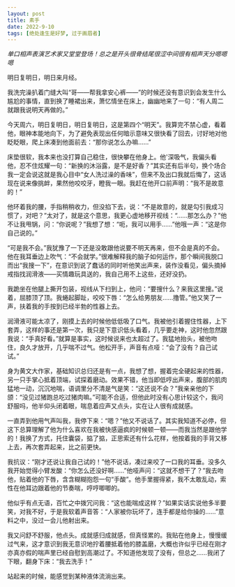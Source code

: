 ```yaml
---
layout: post
title: 素手
date: 2022-9-10
tags: [绝处逢生是好梦, 过于画眉者]
---
```


*单口相声表演艺术家又堂堂登场！总之是开头很骨结尾很涩中间很有相声天分嗯嗯嗯*

明日复明日，明日来月经。

我洗完澡扒着门缝大叫“哥——帮我拿安心裤——”的时候还没有意识到会发生什么尴尬的事情，直到换了睡裙出来，萧忆情坐在床上，幽幽地来了一句：“有人周二就跟我说明天再做的。”

今天周六，明日复明日，明日复明日，这是第四个“明天”。我算完不禁心虚，看着他，眼神本能地向下，为了避免表现出任何暗示意味又很快看了回去，讨好地对他眨眨眼，爬上床凑到他面前去：“那你说怎么办嘛……”

床垫很软，我本来也没打算自己稳住，很快攀在他身上。他'深吸气，我偏头看他，忍不住炫耀一句：“新换的沐浴露，是不是好香？”其实还有后半句，换个场合我一定会说这就是我心目中“女人洗过澡的香味”，但来不及出口我就后悔了，这话现在说来像挑衅，果然他咬咬牙，瞪我一眼。我赶在他开口前声明：“我不是故意的！”

他环着我的腰，手指稍稍收力，但没掐下去，说：“不是故意的，就是勾引我成习惯了，对吧？”太对了，就是这个意思，我更心虚地移开视线：“……那怎么办？”他不让我甩锅，问：“你说呢？”我想了想：“呃，我可以用手……”他哦一声：“这是你自己说的。”

“可是我不会。”我犹豫了一下还是没敢跟他说要不明天再来，但不会是真的不会。他在我耳垂边上吹气：“不会就学。”很难解释我的脑子如何运作，那个瞬间我脱口而出“我搜一下”，在意识到说了蠢话的同时听他笑出声来，装作没看见，偏头摘掉戒指找润滑液——买情趣玩具送的，我自己用不上这些，还好没扔。

我跪坐在他腿上撕开包装，视线从下扫到上，他问：“要搜什么？来我这里搜。”说着，屈膝顶了顶。我蜷起脚趾，咬咬下唇：“怎么给男朋友……撸管。”他又笑了一声，扶着我的手按到已经半勃的性器上去。

润滑液可能太凉了，刚摸上去的时候他低低吸了口气。我被他引着握住性器，上下套弄，这样的事还是第一次，我只是下意识低头看着，几乎要走神，这时他忽然跟我说：“手真好看。”就算是事实，这时候说来也太超过了。我猛地抬头，被他吻住，良久才放开，几乎喘不过气。他松开手，声音有点哑：“会了没有？自己试试。”

身为黄文大作家，基础知识总归还是有一点，我想了想，握着完全硬起来的性器，另一只手掌心抵着顶端，试探着磨动。效果不错，他当即低哼出声来，腹部的肌肉猛地一动，沉沉地喘，语调里分不清是气是笑：“这还说不会？”我亲亲他的下颌：“没见过猪跑总吃过猪肉嘛。”可能不合适，但他此时没有心思计较这个，我问舒服吗，他半仰头闭着眼，喘息着应声又点头，实在让人很有成就感。

一直弄到他用气声叫我，我停下来：“嗯？”他又不说话了。其实我知道不必停，但这下总算理解了他为什么喜欢在我被快感逼疯的时候顿一顿——而我当然是跟他学的！我换了方式，托住囊袋，掂了掂，正思索还有什么花样，他按着我的手背又移上去，再次套弄起来，比之前更快。

我抗议：“刚才还说让我自己试的！”他不说话，凑过来咬了一口我的耳垂。没多久我开始觉得小臂发酸：“你怎么还没好啊……”他哑声问：“这就不想干了？”我去吻他，贴着他的下唇，含含糊糊抱怨一句“手酸”。他手里握得紧，我不太敢乱动，索性在他耳边跟着他的节奏喘，哼哼唧唧的。

他似乎有点无语，百忙之中拨冗问我：“这也能喘成这样？”如果实话实说他多半要笑，对我不好，于是我软着声音答：“人家被你玩坏了，连手都是给你操的……”意料之中，没过一会儿他射出来。

我又问舒不舒服，他点头。成就感归成就感，但真怪累的。我贴在他身上，慢慢缓过气来，这才意识到我无意识地拧着腰抵着他的膝盖磨，大概也许似乎已经在刚才亦真亦假的喘声里已经自慰到高潮过了。不知道他发现了没有，但总之……我闭了下眼，翻身下床：“我去洗手！”

站起来的时候，能感觉到某种液体流淌出来。


